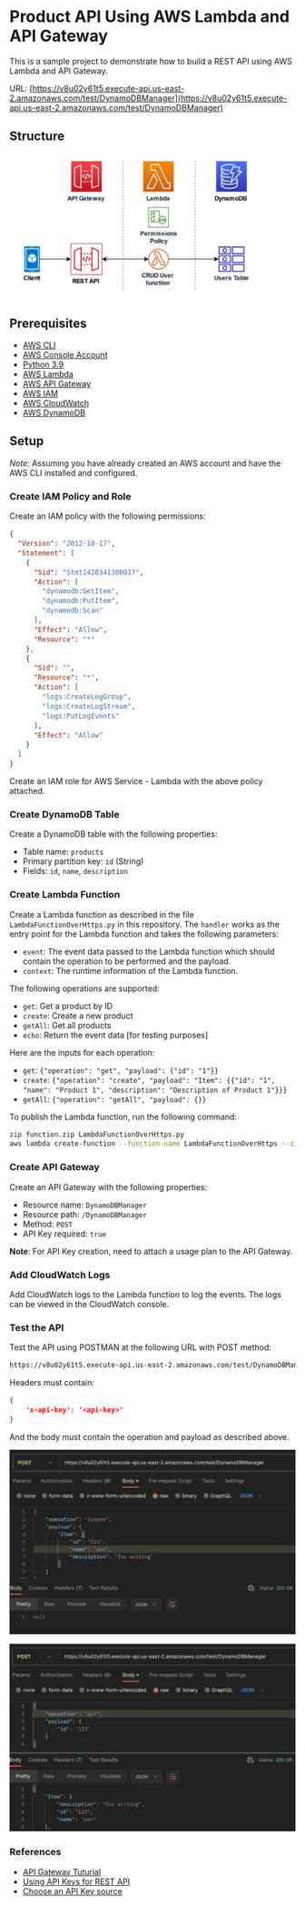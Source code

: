 # Product API Using AWS Lambda and API Gateway

This is a sample project to demonstrate how to build a REST API using AWS Lambda and API Gateway.

URL: [https://v8u02y61t5.execute-api.us-east-2.amazonaws.com/test/DynamoDBManager](https://v8u02y61t5.execute-api.us-east-2.amazonaws.com/test/DynamoDBManager)

## Structure

![Alt text](image.png)

## Prerequisites

* [AWS CLI](https://aws.amazon.com/cli/)
* [AWS Console Account](https://aws.amazon.com/console/)
* [Python 3.9](https://www.python.org/downloads/)
* [AWS Lambda](https://aws.amazon.com/lambda/)
* [AWS API Gateway](https://aws.amazon.com/api-gateway/)
* [AWS IAM](https://aws.amazon.com/iam/)
* [AWS CloudWatch](https://aws.amazon.com/cloudwatch/)
* [AWS DynamoDB](https://aws.amazon.com/dynamodb/)

## Setup

*Note:* Assuming you have already created an AWS account and have the AWS CLI installed and configured.

### Create IAM Policy and Role

Create an IAM policy with the following permissions:

```json
{
  "Version": "2012-10-17",
  "Statement": [
    {
      "Sid": "Stmt1428341300017",
      "Action": [
        "dynamodb:GetItem",
        "dynamodb:PutItem",
        "dynamodb:Scan"
      ],
      "Effect": "Allow",
      "Resource": "*"
    },
    {
      "Sid": "",
      "Resource": "*",
      "Action": [
        "logs:CreateLogGroup",
        "logs:CreateLogStream",
        "logs:PutLogEvents"
      ],
      "Effect": "Allow"
    }
  ]
}
```

Create an IAM role for AWS Service - Lambda with the above policy attached.

### Create DynamoDB Table

Create a DynamoDB table with the following properties:

* Table name: `products`
* Primary partition key: `id` (String)
* Fields: `id`, `name`, `description`

### Create Lambda Function

Create a Lambda function as described in the file `LambdaFunctionOverHttps.py` in this repository.
The `handler` works as the entry point for the Lambda function and takes the following parameters:

* `event`: The event data passed to the Lambda function which should contain the operation to be performed and the payload.
* `context`: The runtime information of the Lambda function.

The following operations are supported:

* `get`: Get a product by ID
* `create`: Create a new product
* `getAll`: Get all products
* `echo`: Return the event data [for testing purposes]

Here are the inputs for each operation:

* `get`: `{"operation": "get", "payload": {"id": "1"}}`
* `create`: `{"operation": "create", "payload": "Item": {{"id": "1", "name": "Product 1", "description": "Description of Product 1"}}}`
* `getAll`: `{"operation": "getAll", "payload": {}}`

To publish the Lambda function, run the following command:

```bash
zip function.zip LambdaFunctionOverHttps.py
aws lambda create-function --function-name LambdaFunctionOverHttps --zip-file fileb://function.zip --handler LambdaFunctionOverHttps.handler --runtime python3.9 --role <role-arn>
```

### Create API Gateway

Create an API Gateway with the following properties:

* Resource name: `DynamoDBManager`
* Resource path: `/DynamoDBManager`
* Method: `POST`
* API Key required: `true`

**Note**: For API Key creation, need to attach a usage plan to the API Gateway.

### Add CloudWatch Logs

Add CloudWatch logs to the Lambda function to log the events. The logs can be viewed in the CloudWatch console.

### Test the API

Test the API using POSTMAN at the following URL with POST method:

```bash
https://v8u02y61t5.execute-api.us-east-2.amazonaws.com/test/DynamoDBManager
```

Headers must contain:

```json
{
    'x-api-key': '<api-key>'
}
```

And the body must contain the operation and payload as described above.

![Create Operation](image-1.png)

![Get Operation](image-2.png)

### References

* [API Gateway Tuturial](https://docs.aws.amazon.com/lambda/latest/dg/services-apigateway-tutorial.html)
* [Using API Keys for REST API](https://medium.com/@fengliplatform/use-api-key-to-protect-your-rest-api-in-aws-api-gateway-1578f14b7db9)
* [Choose an API Key source](https://docs.aws.amazon.com/apigateway/latest/developerguide/api-gateway-api-key-source.html)
